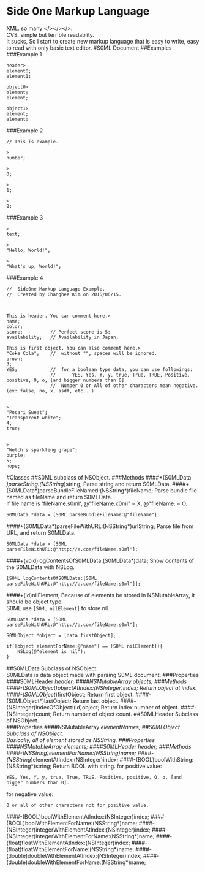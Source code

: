 Side 0ne Markup Language
========================
XML. so many \</>\</>\</>.  
CVS, simple but terrible readablity.  
It sucks, So I start to create new markup language that is easy to write, easy to read with only basic text editor.
#S0ML Document
##Examples
###Example 1
```
header>
element0;
element1;

object0>
element;
element;

object1>
element;
element;
```

###Example 2
```
// This is example.

>
number;

>
0;

>
1;

>
2;
```

###Example 3
```
>
text;

>
"Hello, World!";

>
"What's up, World!";
```

###Example 4
```
//	Side0ne Markup Language Example.
//	Created by Changhee Kim on 2015/06/15.



This is header. You can comment here.>
name;
color;
score;			// Perfect score is 5;
availability;	// Availability in Japan;

This is first object. You can also comment here.>
"Coke Cola";	//	without "", spaces will be ignored.
brown;
3;
YES;			//	for a boolean type data, you can use followings:
				//		YES, Yes, Y, y, true, True, TRUE, Positive, positive, O, o, [and bigger numbers than 0]
				//	Number 0 or All of other characters mean negative. (ex: false, no, x, asdf, etc.. )


>
"Pocari Sweat";
"Transparent white";
4;
true;


>
"Welch's sparkling grape";
purple;
5;
nope;
```

#Classes
##S0ML
subclass of NSObject.
###Methods
####+(S0MLData *)parseString:(NSString*)string;
Parse string and return S0MLData.
####+(S0MLData*)parseBundleFileNamed:(NSString*)fileName;
Parse bundle file named as fileName and return S0MLData.  
If file name is 'fileName.s0ml', @"fileName.x0ml" = X, @"fileName: = O.

```
S0MLData *data = [S0ML parseBundleFileName:@"fileName"];
```
####+(S0MLData*)parseFileWithURL:(NSString*)urlString;
Parse file from URL, and return S0MLData.

```
S0MLData *data = [S0ML parseFileWithURL:@"http://a.com/fileName.s0ml"];
```
####+(void)logContentsOfS0MLData:(S0MLData*)data;
Show contents of the S0MLData with NSLog.  

```
[S0ML logContentsOfS0MLData:[S0ML parseFileWithURL:@"http://a.com/fileName.s0ml"]];
```
####+(id)nilElement;
Because of elements be stored in NSMutableArray, it should be object type.  
S0ML use ```[S0ML nilElement]``` to store nil.

```
S0MLData *data = [S0ML parseFileWithURL:@"http://a.com/fileName.s0ml"];

S0MLObject *object = [data firstObject];

if([object elementForName:@"name"] == [S0ML nilElement]){
	NSLog(@"element is nil");
}
```
##S0MLData
Subclass of NSObject.  
S0MLData is data object made with parsing S0ML document.
###Properties
####S0MLHeader *header;
####NSMutableArray *objects;
###Methods
####-(S0MLObject*)objectAtIndex:(NSInteger)index;
Return object at index.
####-(S0MLObject*)firstObject;
Return first object.
####-(S0MLObject*)lastObject;
Return last object.
####-(NSInteger)indexOfObject:(id)object;
Return index number of object.
####-(NSInteger)count;
Return number of object count.
##S0MLHeader
Subclass of NSObject.  
###Properties
####NSMutableArray *elementNames;
##S0MLObject
Subclass of NSObject.  
Basically, all of element stored as NSString.
###Properties
####NSMutableArray *elements;
####S0MLHeader *header;
###Methods
####-(NSString*)elementForName:(NSString*)name;
####-(NSString*)elementAtIndex:(NSInteger)index;
####-(BOOL)boolWithString:(NSString*)string;
Return BOOL with string.
for positive value:
````
YES, Yes, Y, y, true, True, TRUE, Positive, positive, O, o, [and bigger numbers than 0].
````  
for negative value:
````
0 or all of other characters not for positive value.
````
####-(BOOL)boolWithElementAtIndex:(NSInteger)index;
####-(BOOL)boolWithElementForName:(NSString*)name;
####-(NSInteger)integerWithElementAtIndex:(NSInteger)index;
####-(NSInteger)integerWithElementForName:(NSString*)name;
####-(float)floatWithElementAtIndex:(NSInteger)index;
####-(float)floatWithElementForName:(NSString*)name;
####-(double)doubleWithElementAtIndex:(NSInteger)index;
####-(double)doubleWithElementForName:(NSString*)name;
